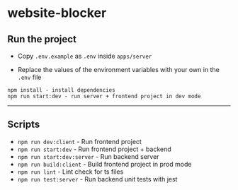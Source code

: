 # website-blocker

## Run the project

- Copy `.env.example` as `.env` inside `apps/server`

- Replace the values of the environment variables with your own in the `.env` file

```
npm install - install dependencies
npm run start:dev - run server + frontend project in dev mode
```

---

## Scripts

- `npm run dev:client` - Run frontend project
- `npm run start:dev` - Run frontend project + backend
- `npm run start:dev:server` - Run backend server
- `npm run build:client` - Build frontend project in prod mode
- `npm run lint` - Lint check for ts files
- `npm run test:server` - Run backend unit tests with jest
